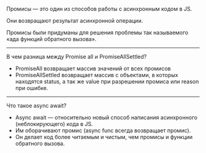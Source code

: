 Промисы — это один из cпособов работы с асинхронным кодом в JS.

Они возвращают результат асинхронной операции.

Промисы были придуманы для решения проблемы так называемого «ада функций обратного вызова».

---

В чем разница между Promise all и PromiseAllSettled?

- PromiseAll возвращает массив значений от всех промисов
- PromiseAllSettled возвращает массив с объектами, в которых находятся status, а так же value при разрешении промиса или reason при ошибке.

---

Что такое async await?

- Async await — относительно новый способ написания асинхронного (неблокирующего) кода в JS.
- Им оборачивают промис (async func всегда возвращает промис).
- Он делает код более читаемым и чистым, чем промисы и функции обратного вызова.

